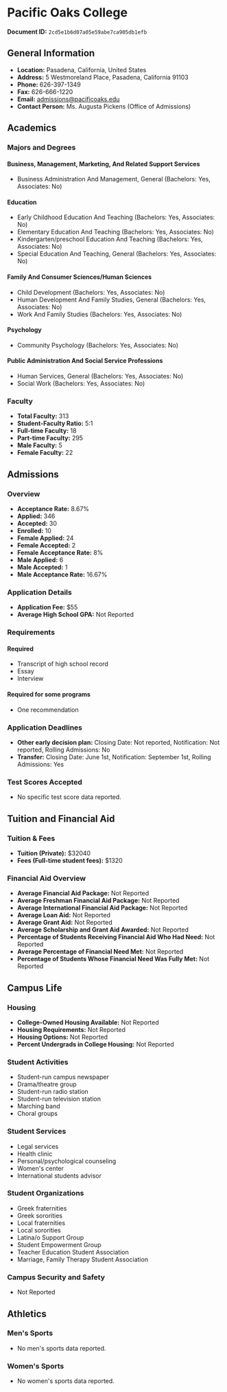 # Pacific Oaks College

**Document ID:** `2cd5e1b6d07a05e59abe7ca905db1efb`

## General Information

- **Location:** Pasadena, California, United States
- **Address:** 5 Westmoreland Place, Pasadena, California 91103
- **Phone:** 626-397-1349
- **Fax:** 626-666-1220
- **Email:** admissions@pacificoaks.edu
- **Contact Person:** Ms. Augusta Pickens (Office of Admissions)

## Academics

### Majors and Degrees

#### Business, Management, Marketing, And Related Support Services

- Business Administration And Management, General (Bachelors: Yes, Associates: No)

#### Education

- Early Childhood Education And Teaching (Bachelors: Yes, Associates: No)
- Elementary Education And Teaching (Bachelors: Yes, Associates: No)
- Kindergarten/preschool Education And Teaching (Bachelors: Yes, Associates: No)
- Special Education And Teaching, General (Bachelors: Yes, Associates: No)

#### Family And Consumer Sciences/Human Sciences

- Child Development (Bachelors: Yes, Associates: No)
- Human Development And Family Studies, General (Bachelors: Yes, Associates: No)
- Work And Family Studies (Bachelors: Yes, Associates: No)

#### Psychology

- Community Psychology (Bachelors: Yes, Associates: No)

#### Public Administration And Social Service Professions

- Human Services, General (Bachelors: Yes, Associates: No)
- Social Work (Bachelors: Yes, Associates: No)

### Faculty

- **Total Faculty:** 313
- **Student-Faculty Ratio:** 5:1
- **Full-time Faculty:** 18
- **Part-time Faculty:** 295
- **Male Faculty:** 5
- **Female Faculty:** 22

## Admissions

### Overview

- **Acceptance Rate:** 8.67%
- **Applied:** 346
- **Accepted:** 30
- **Enrolled:** 10
- **Female Applied:** 24
- **Female Accepted:** 2
- **Female Acceptance Rate:** 8%
- **Male Applied:** 6
- **Male Accepted:** 1
- **Male Acceptance Rate:** 16.67%

### Application Details

- **Application Fee:** $55
- **Average High School GPA:** Not Reported

### Requirements

#### Required

- Transcript of high school record
- Essay
- Interview

#### Required for some programs

- One recommendation

### Application Deadlines

- **Other early decision plan:** Closing Date: Not reported, Notification: Not reported, Rolling Admissions: No
- **Transfer:** Closing Date: June 1st, Notification: September 1st, Rolling Admissions: Yes

### Test Scores Accepted

- No specific test score data reported.

## Tuition and Financial Aid

### Tuition & Fees

- **Tuition (Private):** $32040
- **Fees (Full-time student fees):** $1320

### Financial Aid Overview

- **Average Financial Aid Package:** Not Reported
- **Average Freshman Financial Aid Package:** Not Reported
- **Average International Financial Aid Package:** Not Reported
- **Average Loan Aid:** Not Reported
- **Average Grant Aid:** Not Reported
- **Average Scholarship and Grant Aid Awarded:** Not Reported
- **Percentage of Students Receiving Financial Aid Who Had Need:** Not Reported
- **Average Percentage of Financial Need Met:** Not Reported
- **Percentage of Students Whose Financial Need Was Fully Met:** Not Reported

## Campus Life

### Housing

- **College-Owned Housing Available:** Not Reported
- **Housing Requirements:** Not Reported
- **Housing Options:** Not Reported
- **Percent Undergrads in College Housing:** Not Reported

### Student Activities

- Student-run campus newspaper
- Drama/theatre group
- Student-run radio station
- Student-run television station
- Marching band
- Choral groups

### Student Services

- Legal services
- Health clinic
- Personal/psychological counseling
- Women's center
- International students advisor

### Student Organizations

- Greek fraternities
- Greek sororities
- Local fraternities
- Local sororities
- Latina/o Support Group
- Student Empowerment Group
- Teacher Education Student Association
- Marriage, Family Therapy Student Association

### Campus Security and Safety

- Not Reported

## Athletics

### Men's Sports

- No men's sports data reported.

### Women's Sports

- No women's sports data reported.
